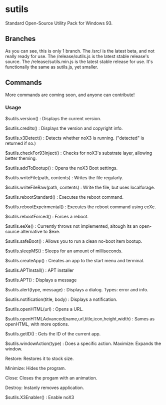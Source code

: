 # sutils
Standard Open-Source Utility Pack for Windows 93.
## Branches
As you can see, this is only 1 branch. The /src/ is the latest beta, and not really ready for use. The /release/sutils.js is the latest stable release's source. The /release/sutils.min.js is the latest stable release for use. It's functionally the same as sutils.js, yet smaller.
## Commands
More commands are coming soon, and anyone can contribute!
### Usage
$sutils.version() : Displays the current version.

$sutils.credits() : Displays the version and copyright info.

$sutils.x3Detect() : Detects whether noX3 is running. ("detected" is returned if so.)

$sutils.checkFor93Inject() : Checks for noX3's substrate layer, allowing better theming.

$sutils.addToBootup() : Opens the noX3 Boot settings.

$sutils.writeFile(path, contents) : Writes the file regularly.

$sutils.writeFileRaw(path, contents) : Write the file, but uses localforage.

$sutils.rebootStandard() : Executes the reboot command.

$sutils.rebootExpeirmental() : Executes the reboot command using eeXe.

$sutils.rebootForced() : Forces a reboot.

$sutils.eeXe() : Currently throws not implemented, altough its an open-source alternative to $exe.

$sutils.safeBoot() : Allows you to run a clean no-boot item bootup.

$sutils.sleepMS() : Sleeps for an amount of milliseconds.

$sutils.createApp() : Creates an app to the start menu and terminal.

$sutils.APTInstall() : APT installer

$sutils.APT() : Displays a message

$sutils.alert(type, message) : Displays a dialog.
Types: error and info.

$sutils.notification(title, body) : Displays a notification.

$sutils.openHTML(url) : Opens a URL.

$sutils.openHTMLAdvanced(name,url,title,icon,height,width) : Sames as openHTML, with more options.

$sutils.getID() : Gets the ID of the current app.

$sutils.windowAction(type) : Does a specific action.
Maximize: Expands the window.

Restore: Restores it to stock size.

Minimize: Hides the program.

Close: Closes the progam with an animation.

Destroy: Instanly removes application.


$sutils.X3Enabler() : Enable noX3
